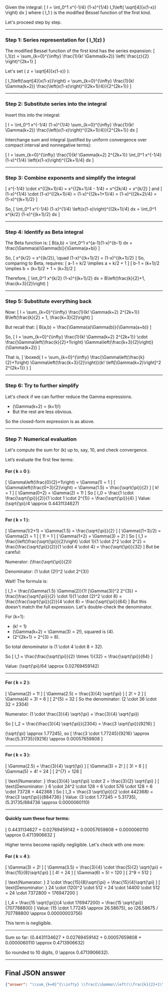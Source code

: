 Given the integral:
\[
I = \int_0^1 x^{-1/4} (1-x)^{1/4} I_1\left( \sqrt[4]{x(1-x)} \right) dx
\]
where \( I_1 \) is the modified Bessel function of the first kind.

Let's proceed step by step.

---

### Step 1: Series representation for \( I_1(z) \)

The modified Bessel function of the first kind has the series expansion:
\[
I_1(z) = \sum_{k=0}^{\infty} \frac{1}{k! \Gamma(k+2)} \left( \frac{z}{2} \right)^{2k+1}
\]

Let's set \( z = \sqrt[4]{x(1-x)} \):

\[
I_1\left(\sqrt[4]{x(1-x)}\right) = \sum_{k=0}^{\infty} \frac{1}{k! \Gamma(k+2)} \frac{\left(x(1-x)\right)^{(2k+1)/4}}{2^{2k+1}}
\]

---

### Step 2: Substitute series into the integral

Insert this into the integral:

\[
I = \int_0^1 x^{-1/4} (1-x)^{1/4} \sum_{k=0}^{\infty} \frac{1}{k! \Gamma(k+2)} \frac{\left(x(1-x)\right)^{(2k+1)/4}}{2^{2k+1}} dx
\]

Interchange sum and integral (justified by uniform convergence over compact interval and nonnegative terms):

\[
I = \sum_{k=0}^{\infty} \frac{1}{k! \Gamma(k+2) 2^{2k+1}} \int_0^1 x^{-1/4} (1-x)^{1/4} \left(x(1-x)\right)^{(2k+1)/4} dx
\]

---

### Step 3: Combine exponents and simplify the integral

\[
x^{-1/4} \cdot x^{(2k+1)/4} = x^{(2k+1)/4 - 1/4} = x^{2k/4} = x^{k/2}
\]
and
\[
(1-x)^{1/4} \cdot (1-x)^{(2k+1)/4} = (1-x)^{(2k+1+1)/4} = (1-x)^{(2k+2)/4} = (1-x)^{(k+1)/2}
\]

So,
\[
\int_0^1 x^{-1/4} (1-x)^{1/4} \left(x(1-x)\right)^{(2k+1)/4} dx = \int_0^1 x^{k/2} (1-x)^{(k+1)/2} dx
\]

---

### Step 4: Identify as Beta integral

The Beta function is:
\[
B(a,b) = \int_0^1 x^{a-1}(1-x)^{b-1} dx = \frac{\Gamma(a)\Gamma(b)}{\Gamma(a+b)}
\]

So,
\[
x^{k/2} = x^{(k/2)}, \quad (1-x)^{(k+1)/2} = (1-x)^{(k+1)/2}
\]
So, comparing to Beta, requires:
\[
a-1 = k/2 \implies a = k/2 + 1
\]
\[
b-1 = (k+1)/2 \implies b = (k+1)/2 + 1 = (k+3)/2
\]

Therefore,
\[
\int_0^1 x^{k/2} (1-x)^{(k+1)/2} dx = B\left(\frac{k}{2}+1, \frac{k+3}{2}\right)
\]

---

### Step 5: Substitute everything back

Now:
\[
I = \sum_{k=0}^{\infty} \frac{1}{k! \Gamma(k+2) 2^{2k+1}} B\left(\frac{k}{2} + 1, \frac{k+3}{2}\right)
\]

But recall that:
\[
B(a,b) = \frac{\Gamma(a)\Gamma(b)}{\Gamma(a+b)}
\]

So,
\[
I = \sum_{k=0}^{\infty} \frac{1}{k! \Gamma(k+2) 2^{2k+1}} \cdot \frac{\Gamma\left(\frac{k}{2}+1\right) \Gamma\left(\frac{k+3}{2}\right)}{\Gamma(k+2)}
\]

That is,
\[
\boxed{
I = \sum_{k=0}^{\infty} \frac{\Gamma\left(\frac{k}{2}+1\right) \Gamma\left(\frac{k+3}{2}\right)}{k! \left[\Gamma(k+2)\right]^2 2^{2k+1}}
}
\]

---

### Step 6: Try to further simplify

Let's check if we can further reduce the Gamma expressions.

- \(\Gamma(k+2) = (k+1)!\)
- But the rest are less obvious.

So the closed-form expression is as above.

---

### Step 7: Numerical evaluation

Let's compute the sum for \(k\) up to, say, 10, and check convergence.

Let’s evaluate the first few terms:

#### For \( k = 0 \):
\[
\Gamma\left(\frac{0}{2}+1\right) = \Gamma(1) = 1
\]
\[
\Gamma\left(\frac{0+3}{2}\right) = \Gamma(1.5) = \frac{\sqrt{\pi}}{2}
\]
\[
k! = 1
\]
\[
\Gamma(0+2) = \Gamma(2) = 1!
\]
So
\[
I_0 = \frac{1 \cdot \frac{\sqrt{\pi}}{2}}{1 \cdot 1 \cdot 2^{1}} = \frac{\sqrt{\pi}}{4}
\]
Value: \(\sqrt{\pi}/4 \approx 0.4431134627\)

---

#### For \( k = 1 \):

\[
\Gamma(1/2+1) = \Gamma(1.5) = \frac{\sqrt{\pi}}{2}
\]
\[
\Gamma((1+3)/2) = \Gamma(2) = 1
\]
\[
1! = 1
\]
\[
\Gamma(1+2) = \Gamma(3) = 2!
\]
So
\[
I_1 = \frac{\left(\frac{\sqrt{\pi}}{2}\right) \cdot 1}{1 \cdot 2^2 \cdot 2^2} = \frac{\frac{\sqrt{\pi}}{2}}{1 \cdot 4 \cdot 4} = \frac{\sqrt{\pi}}{32}
\]
But be careful:

Numerator: \(\frac{\sqrt{\pi}}{2}\)

Denominator: \(1 \cdot (2!)^2 \cdot 2^{3}\)

Wait! The formula is:

\[
I_1 = \frac{\Gamma(1.5) \Gamma(2)}{1! [\Gamma(3)]^2 2^{3}} = \frac{\frac{\sqrt{\pi}}{2} \cdot 1}{1 \cdot (2)^2 \cdot 8} = \frac{\frac{\sqrt{\pi}}{2}}{4 \cdot 8} = \frac{\sqrt{\pi}}{64}
\]
But this doesn't match the full expression. Let's double-check the denominator.

For \(k=1\):

- \(k! = 1\)
- \(\Gamma(k+2) = \Gamma(3) = 2!\), squared is \(4\).
- \(2^{2k+1} = 2^{3} = 8\).

So total denominator is \(1 \cdot 4 \cdot 8 = 32\).

So
\[
I_1 = \frac{\frac{\sqrt{\pi}}{2} \times 1}{32} = \frac{\sqrt{\pi}}{64}
\]

Value: \(\sqrt{\pi}/64 \approx 0.02769459142\)

---

#### For \( k = 2 \):

\[
\Gamma(2) = 1!
\]
\[
\Gamma(2.5) = \frac{3}{4} \sqrt{\pi}
\]
\[
2! = 2
\]
\[
\Gamma(4) = 3! = 6
\]
\[
2^{5} = 32
\]
So the denominator: \(2 \cdot 36 \cdot 32 = 2304\)

Numerator: \(1 \cdot \frac{3}{4} \sqrt{\pi} = \frac{3}{4} \sqrt{\pi}\)

So
\[
I_2 = \frac{\frac{3}{4} \sqrt{\pi}}{2304} = \frac{3 \sqrt{\pi}}{9216}
\]

\(\sqrt{\pi} \approx 1.77245\), so
\[
\frac{3 \cdot 1.77245}{9216} \approx \frac{5.31735}{9216} \approx 0.00057659808
\]

---

#### For \( k = 3 \):

\[
\Gamma(2.5) = \frac{3}{4} \sqrt{\pi}
\]
\[
\Gamma(3) = 2!
\]
\[
3! = 6
\]
\[
\Gamma(5) = 4! = 24
\]
\[
2^{7} = 128
\]

\[
\text{Numerator: } \frac{3}{4} \sqrt{\pi} \cdot 2 = \frac{3}{2} \sqrt{\pi}
\]
\[
\text{Denominator: } 6 \cdot 24^2 \cdot 128 = 6 \cdot 576 \cdot 128 = 6 \cdot 73728 = 442368
\]
So
\[
I_3 = \frac{3 \sqrt{\pi}}{2 \cdot 442368} = \frac{3 \sqrt{\pi}}{884736}
\]
Value: \(3 \cdot 1.77245 = 5.31735\), \(5.31735/884736 \approx 0.0000060110\)

---

#### Quickly sum these four terms:
\[
0.4431134627 + 0.02769459142 + 0.00057659808 + 0.0000060110 \approx 0.4713906632
\]

Higher terms become rapidly negligible. Let's check with one more:

#### For \( k = 4 \):

\[
\Gamma(3) = 2!
\]
\[
\Gamma(3.5) = \frac{3}{4} \cdot \frac{5}{2} \sqrt{\pi} = \frac{15}{8}\sqrt{\pi}
\]
\[
4! = 24
\]
\[
\Gamma(6) = 5! = 120
\]
\[
2^9 = 512
\]

\[
\text{Numerator: } 2 \cdot \frac{15}{8}\sqrt{\pi} = \frac{15}{4}\sqrt{\pi}
\]
\[
\text{Denominator: } 24 \cdot (120)^2 \cdot 512 = 24 \cdot 14400 \cdot 512 = 24 \cdot 7372800 = 176947200
\]

\[
I_4 = \frac{15 \sqrt{\pi}}{4 \cdot 176947200} = \frac{15 \sqrt{\pi}}{707788800}
\]
Value: \(15 \cdot 1.77245 \approx 26.58675\), so
\(26.58675 / 707788800 \approx 0.00000003756\)

This term is negligible.

---

Sum so far: \(0.4431134627 + 0.02769459142 + 0.00057659808 + 0.0000060110 \approx 0.4713906632\)

So rounded to 10 digits, \(I \approx 0.4713906632\).

---

## Final JSON answer

```json
{"answer": "\\sum_{k=0}^{\\infty} \\frac{\\Gamma\\left(\\frac{k}{2}+1\\right) \\Gamma\\left(\\frac{k+3}{2}\\right)}{k! [\\Gamma(k+2)]^2 2^{2k+1}}", "numerical_answer": "0.4713906632"}
```